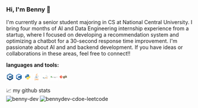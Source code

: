 ### Hi, I'm Benny 👋

I'm currently a senior student majoring in CS at National Central University. I bring four months of AI and Data Engineering internship experience from a startup, where I focused on developing a recommendation system and optimizing a chatbot for a 30-second response time improvement. I'm passionate about AI and and backend development. If you have ideas or collaborations in these areas, feel free to connect!!


**languages and tools:**  

<code><img height="20" src="https://raw.githubusercontent.com/github/explore/80688e429a7d4ef2fca1e82350fe8e3517d3494d/topics/cpp/cpp.png"></code>
<code><img height="20" src="https://raw.githubusercontent.com/github/explore/80688e429a7d4ef2fca1e82350fe8e3517d3494d/topics/c/c.png"></code>
<code><img height="20" src="https://raw.githubusercontent.com/github/explore/80688e429a7d4ef2fca1e82350fe8e3517d3494d/topics/python/python.png"></code>
<code><img height="20" src="https://raw.githubusercontent.com/github/explore/80688e429a7d4ef2fca1e82350fe8e3517d3494d/topics/java/java.png"></code>
<code><img height="20" src="https://raw.githubusercontent.com/github/explore/80688e429a7d4ef2fca1e82350fe8e3517d3494d/topics/mysql/mysql.png"></code>
<code><img height="20" src="https://raw.githubusercontent.com/github/explore/80688e429a7d4ef2fca1e82350fe8e3517d3494d/topics/mongodb/mongodb.png"></code>
<code><img height="20" src="https://raw.githubusercontent.com/github/explore/80688e429a7d4ef2fca1e82350fe8e3517d3494d/topics/git/git.png"></code>

📈 my github stats
<br />
<span>
<img src="https://github-readme-stats.vercel.app/api?username=bennydev-code&show_icons=true&theme=gruvbox" alt="benny-dev" />
<img src="https://leetcard.jacoblin.cool/benny0808" alt="bennydev-cdoe-leetcode" />
</span>
<br />
